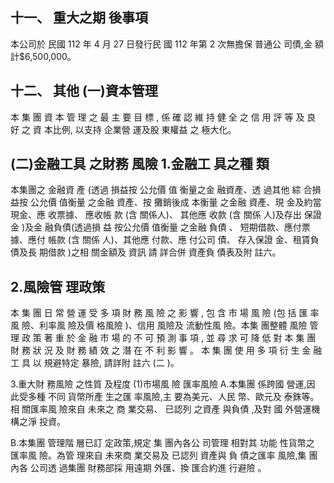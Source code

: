 
## 十一、 重大之期 後事項

本公司於 民國 112 年 4 月 27 日發行民 國 112 年第 2 次無擔保 普通公 司債,金 額計$6,500,000。

## 十二、 其他 (一)資本管理

本 集 團 資 本 管 理 之 最 主 要 目 標 , 係 確 認 維 持 健 全 之 信 用 評 等 及 良 好 之 資 本比例, 以支持 企業營 運及股 東權益 之 極大化。

## (二)金融工具 之財務 風險 1.金融工 具之種 類

本集團之 金融資 產 (透過 損益按 公允價 值 衡量之金 融資產、透 過其他 綜 合損益按 公允價 值衡量 之金融 資產、按 攤銷後成 本衡量 之金融 資產、現 金及約當 現金、應 收票據、 應收帳 款 (含 關係人)、 其他應 收款 (含 關係 人)及存出 保證金 )及金 融負債(透過損 益 按公允價 值衡量 之金融 負債 、 短期借款、應付票 據、應付 帳款 (含 關係 人)、其他應 付款、應 付公司 債、 存入保證 金、租賃負 債及長 期借款 )之相 關金額及 資訊 請 詳合併 資產負 債表及附 註六。

## 2.風險管 理政策

本 集 團 日 常 營 運 受 多 項 財 務 風 險 之 影 響 , 包 含 市 場 風 險 (包 括 匯 率 風 險、利率風 險及價 格風險 )、信用 風險及 流動性風 險。本集 團整體 風險 管 理 政 策 著 重 於 金 融 市 場 的 不 可 預 測 事 項 , 並 尋 求 可 降 低 對 本 集 團 財 務 狀 況 及 財 務 績 效 之 潛 在 不 利 影 響 。 本 集 團 使 用 多 項 衍 生 金 融 工 具 以 規避特定 暴險, 請詳附 註六 (二 )。

3.重大財 務風險 之性質 及程度
(1)市場風 險 匯率風險 A.本集團 係跨國 營運,因 此受多種 不同 貨幣所產 生之匯 率風險,主 要為美元、人民 幣、歐元及 泰銖等。相 關匯率風 險來自 未來之 商 業交易、 已認列 之資產 與負債 ,及對 國 外營運機 構之淨 投資。

B.本集團 管理階 層已訂 定政策,規定 集 團內各公 司管理 相對其 功能 性貨幣之 匯率風 險。為管 理來自 未來商 業交易及 已認列 資產與 負 債之匯率 風險,集 團內各 公司透 過集團 財務部採 用遠期 外匯、換 匯合約進 行避險 。